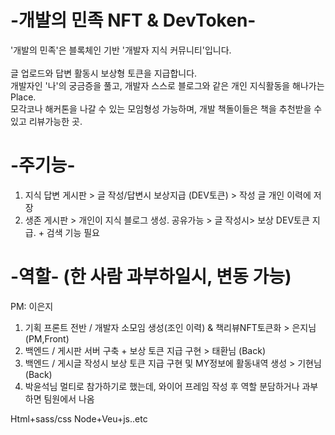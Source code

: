 # -개발의 민족 NFT & DevToken-
'개발의 민족'은 블록체인 기반 '개발자 지식 커뮤니티'입니다.  
<br>글 업로드와 답변 활동시 보상형 토큰을 지급합니다.
<br>개발자인 '나'의 궁금증을 풀고, 개발자 스스로 블로그와 같은 개인 지식활동을 해나가는 Place.
<br>모각코나 해커톤을 나갈 수 있는 모임형성 가능하며, 개발 책돌이들은 책을 추천받을 수 있고 리뷰가능한 곳.

# -주기능-
1. 지식 답변 게시판 > 글 작성/답변시 보상지급 (DEV토큰) > 작성 글 개인 이력에 저장
2. 생존 게시판 > 개인이 지식 블로그 생성. 공유가능 > 글 작성시> 보상 DEV토큰 지급. + 검색 기능 필요
 

# -역할- (한 사람 과부하일시, 변동 가능)
PM: 이은지
1. 기획 프론트 전반 / 개발자 소모임 생성(조인 이력) & 책리뷰NFT토큰화 > 은지님 (PM,Front) 
3. 백엔드 / 게시판 서버 구축 + 보상 토큰 지급 구현 > 태환님 (Back)
4. 백엔드 / 게시글 작성시 보상 토큰 지급 구현 및 MY정보에 활동내역 생성 > 기현님(Back)
5. 박윤석님 멀티로 참가하기로 했는데, 와이어 프레임 작성 후 역할 분담하거나 과부하면 팀원에서 나옴

Html+sass/css
Node+Veu+js..etc

